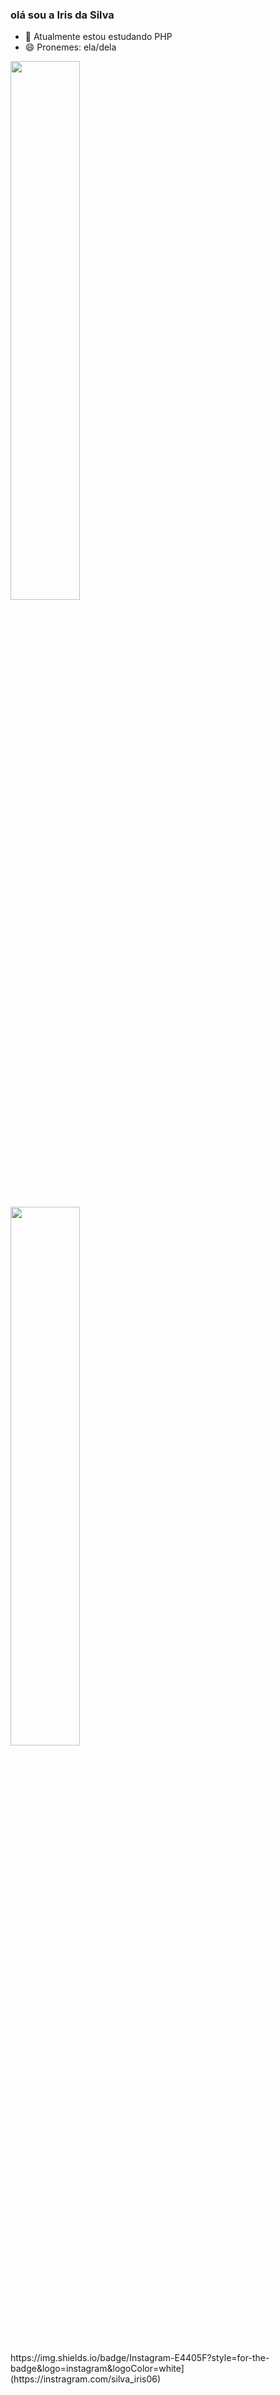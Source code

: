 ### olá sou a Iris da Silva 

- 🌱 Atualmente estou estudando PHP
- 😄 Pronemes: ela/dela
<div>
  <img aling="left" width="47%" src="https://github-readme-stats.vercel.app/api?username=irilva&show_icons=true&hide=contribs,prs&cache_seconds=86400&theme=aura">
</div>
<div>
  <img aling="left" width="47%"  src="(https://github-readme-stats.vercel.app/api/top-langs/?username=irilva&layout=compact)"
</div>

<div>
https://img.shields.io/badge/Instagram-E4405F?style=for-the-badge&logo=instagram&logoColor=white](https://instragram.com/silva_iris06)
</div>
